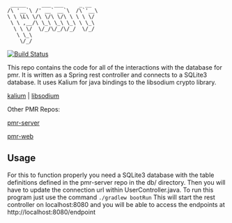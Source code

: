 
     _____     ___ ___     _ __  
    /\ '__`\ /' __` __`\  /\`'__\
    \ \ \L\ \/\ \/\ \/\ \ \ \ \/ 
     \ \ ,__/\ \_\ \_\ \_\ \ \_\ 
      \ \ \/  \/_/\/_/\/_/  \/_/ 
       \ \_\                     
        \/_/                                  

[![Build Status](https://travis-ci.org/kevinchesser/pmr-rest.svg?branch=master)](https://travis-ci.org/kevinchesser/pmr-rest)

This repo contains the code for all of the interactions with the database for pmr. It is written as a Spring rest controller and connects to a SQLite3 database. It uses Kalium for java bindings to the libsodium crypto library.

[kalium](https://github.com/abstractj/kalium) |
[libsodium](https://github.com/jedisct1/libsodium)

Other PMR Repos:

[pmr-server](https://github.com/jaxmann/pmr-server)

[pmr-web](https://github.com/jaxmann/pmr-web)

## Usage
For this to function properly you need a SQLite3 database with the table definitions defined in the pmr-server repo in the db/ directory. Then you will have to update the connection url within UserController.java.
To run this program just use the command `./gradlew bootRun` This will start the rest controller on localhost:8080 and you will be able to access the endpoints at http://localhost:8080/endpoint
